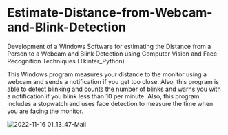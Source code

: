 # Estimate-Distance-from-Webcam-and-Blink-Detection
Development of a Windows Software for estimating the Distance from a Person to a Webcam and Blink Detection using Computer Vision and Face Recognition Techniques (Tkinter_Python)


This Windows program measures your distance to the monitor using a webcam and sends a notification if you get too close.
Also, this program is able to detect blinking and counts the number of blinks and warns you with a notification if you blink less than 10 per minute.
Also, this program includes a stopwatch and uses face detection to measure the time when you are facing the monitor.

![2022-11-16 01_13_47-Mail](https://user-images.githubusercontent.com/70169451/202032115-dd4a790e-b27b-473b-9a11-186ea94e138f.png)
